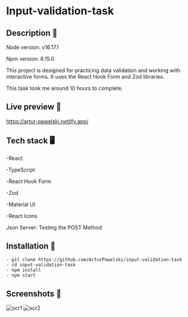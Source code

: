 # Input-validation-task

## Description 📝

Node version: v16.17.1

Npm version: 8.15.0

This project is designed for practicing data validation and working with interactive forms. It uses the React Hook Form and Zod libraries.

This task took me around 10 hours to complete.

## Live preview 📲

https://artur-pawelski.netlify.app/

## Tech stack 🖥️

-React

-TypeScript

-React Hook Form

-Zod

-Material UI

-React Icons

Json Server: Testing the POST Method


## Installation 💾

```
- git clone https://github.com/ArturPawelski/input-validation-task
- cd input-validation-task
- npm install
- npm start
```

## Screenshots 📸

![scr1](https://github.com/ArturPawelski/shopping-list/assets/114683466/fc3de363-8956-444b-8fb4-5235e88e15f1)
![scr2](https://github.com/ArturPawelski/shopping-list/assets/114683466/f4ebdff3-babf-4f23-852b-9c927931e168)
